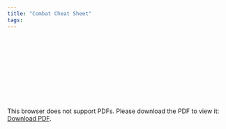 ```yaml
---
title: "Combat Cheat Sheet"
tags:
---
```

<object data="https://fastbizops22.github.io/quartz/assets/files/trav_combat_cheat_sheet.pdf" type="application/pdf" width="700px" height="700px">
    <embed src="https://fastbizops22.github.io/quartz/assets/files/trav_combat_cheat_sheet.pdf">
        <p>This browser does not support PDFs. Please download the PDF to view it: <a href="https://fastbizops22.github.io/quartz/assets/files/trav_combat_cheat_sheet.pdf">Download PDF</a>.</p>
    </embed>
</object>
